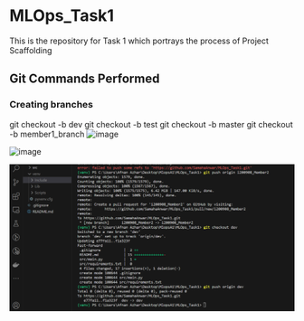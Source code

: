 
# MLOps_Task1
This is the repository for Task 1 which portrays the process of Project Scaffolding
## Git Commands Performed
### Creating branches 
git checkout -b dev
git checkout -b test
git checkout -b master
git checkout -b member1_branch
![image](https://github.com/SamahaAnwar/MLOps_Task1/assets/125579387/6267707d-36d5-4353-bf61-5c9e89b66379)

![image](https://github.com/SamahaAnwar/MLOps_Task1/assets/125579387/98935fac-2e96-4591-88fb-76adec8ee664)

![image1](ss1.png)



